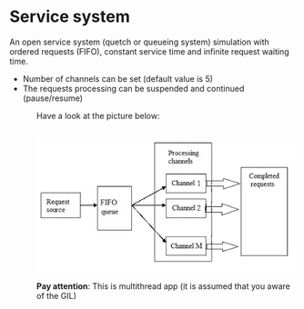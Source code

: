 Service system
==============
An open service system (quetch or queueing system) simulation with ordered requests (FIFO), constant service time and infinite request waiting time.<br>
<ul>
    <li>Number of channels can be set (default value is 5)</li>
    <li>The requests processing can be suspended and continued (pause/resume)</li>
<ul>
Have a look at the picture below:

<br> ![Schema](./SS.jpg) <br>

__Pay attention__: This is multithread app (it is assumed that you aware of the GIL)